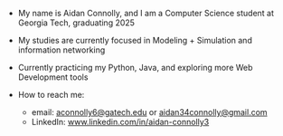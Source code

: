 -  My name is Aidan Connolly, and I am a Computer Science student at Georgia Tech, graduating 2025

-  My studies are currently focused in Modeling + Simulation and information networking
-  Currently practicing my Python, Java, and exploring more Web Development tools
-  How to reach me:
     -   email: aconnolly6@gatech.edu or aidan34connolly@gmail.com
     -   LinkedIn: www.linkedin.com/in/aidan-connolly3


